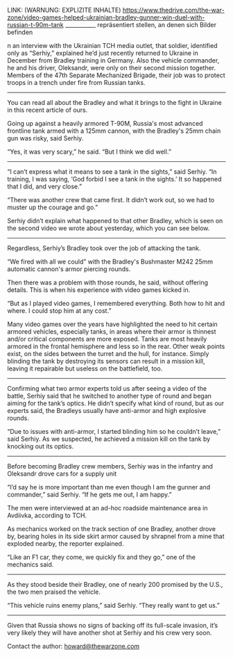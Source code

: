 LINK: (WARNUNG: EXPLIZITE INHALTE) https://www.thedrive.com/the-war-zone/video-games-helped-ukrainian-bradley-gunner-win-duel-with-russian-t-90m-tank
___________ repräsentiert stellen, an denen sich Bilder befinden

n an interview with the Ukrainian TCH media outlet, that soldier, identified only as “Serhiy,” explained he’d just recently returned to Ukraine in December from Bradley training in Germany. Also the vehicle commander, he and his driver, Oleksandr, were only on their second mission together. Members of the 47th Separate Mechanized Brigade, their job was to protect troops in a trench under fire from Russian tanks.

___________

You can read all about the Bradley and what it brings to the fight in Ukraine in this recent article of ours.

Going up against a heavily armored T-90M, Russia's most advanced frontline tank armed with a 125mm cannon, with the Bradley's 25mm chain gun was risky, said Serhiy.

“Yes, it was very scary,” he said. “But I think we did well.”

___________

“I can’t express what it means to see a tank in the sights,” said Serhiy. “In training, I was saying, ‘God forbid I see a tank in the sights.’ It so happened that I did, and very close.”

“There was another crew that came first. It didn’t work out, so we had to muster up the courage and go.”

Serhiy didn’t explain what happened to that other Bradley, which is seen on the second video we wrote about yesterday, which you can see below.

___________

Regardless, Serhiy’s Bradley took over the job of attacking the tank.

“We fired with all we could” with the Bradley's Bushmaster M242 25mm automatic cannon's armor piercing rounds.

Then there was a problem with those rounds, he said, without offering details. This is when his experience with video games kicked in.

“But as I played video games, I remembered everything. Both how to hit and where. I could stop him at any cost.”

Many video games over the years have highlighted the need to hit certain armored vehicles, especially tanks, in areas where their armor is thinnest and/or critical components are more exposed. Tanks are most heavily armored in the frontal hemisphere and less so in the rear. Other weak points exist, on the sides between the turret and the hull, for instance. Simply blinding the tank by destroying its sensors can result in a mission kill, leaving it repairable but useless on the battlefield, too.

___________

Confirming what two armor experts told us after seeing a video of the battle, Serhiy said that he switched to another type of round and began aiming for the tank’s optics. He didn’t specify what kind of round, but as our experts said, the Bradleys usually have anti-armor and high explosive rounds.

“Due to issues with anti-armor, I started blinding him so he couldn’t leave,” said Serhiy. As we suspected, he achieved a mission kill on the tank by knocking out its optics.

___________

Before becoming Bradley crew members, Serhiy was in the infantry and Oleksandr drove cars for a supply unit

“I’d say he is more important than me even though I am the gunner and commander,” said Serhiy. “If he gets me out, I am happy.”

The men were interviewed at an ad-hoc roadside maintenance area in Avdiivka, according to TCH. 

As mechanics worked on the track section of one Bradley, another drove by, bearing holes in its side skirt armor caused by shrapnel from a mine that exploded nearby, the reporter explained.

“Like an F1 car, they come, we quickly fix and they go,” one of the mechanics said.

___________

As they stood beside their Bradley, one of nearly 200 promised by the U.S., the two men praised the vehicle.

“This vehicle ruins enemy plans,” said Serhiy. “They really want to get us.”

___________

Given that Russia shows no signs of backing off its full-scale invasion, it’s very likely they will have another shot at Serhiy and his crew very soon.

Contact the author: howard@thewarzone.com

